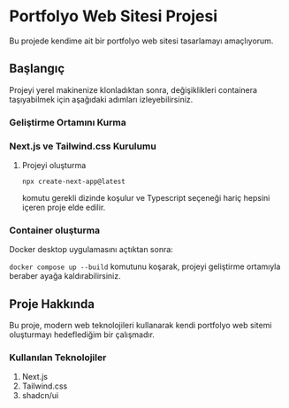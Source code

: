 # Portfolyo Web Sitesi Projesi

Bu projede kendime ait bir portfolyo web sitesi tasarlamayı amaçlıyorum.

## Başlangıç

Projeyi yerel makinenize klonladıktan sonra, değişiklikleri containera taşıyabilmek için aşağıdaki adımları izleyebilirsiniz.

### Geliştirme Ortamını Kurma

### Next.js ve Tailwind.css Kurulumu
1. Projeyi oluşturma

    ```
    npx create-next-app@latest
    ```

    komutu gerekli dizinde koşulur ve Typescript seçeneği hariç hepsini içeren proje elde edilir.

### Container oluşturma
Docker desktop uygulamasını açtıktan sonra:

`docker compose up --build` komutunu koşarak, projeyi geliştirme ortamıyla beraber ayağa kaldırabilirsiniz.


## Proje Hakkında

Bu proje, modern web teknolojileri kullanarak kendi portfolyo web sitemi oluşturmayı hedeflediğim bir çalışmadır.

### Kullanılan Teknolojiler

1. Next.js
2. Tailwind.css
3. shadcn/ui
